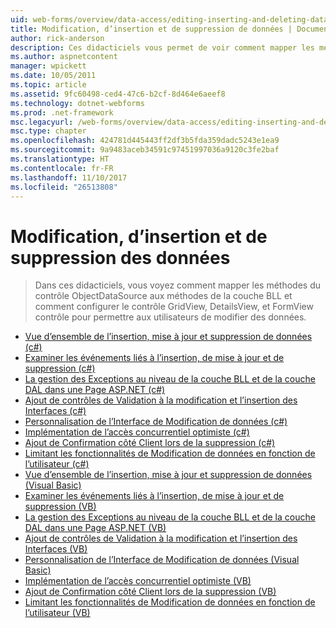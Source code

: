 ```yaml
---
uid: web-forms/overview/data-access/editing-inserting-and-deleting-data/index
title: Modification, d’insertion et de suppression de données | Documents Microsoft
author: rick-anderson
description: Ces didacticiels vous permet de voir comment mapper les méthodes du contrôle ObjectDataSource aux méthodes de la couche BLL et comment configurer le GridView, DetailsView et FormView co...
ms.author: aspnetcontent
manager: wpickett
ms.date: 10/05/2011
ms.topic: article
ms.assetid: 9fc60498-ced4-47c6-b2cf-8d464e6aeef8
ms.technology: dotnet-webforms
ms.prod: .net-framework
msc.legacyurl: /web-forms/overview/data-access/editing-inserting-and-deleting-data
msc.type: chapter
ms.openlocfilehash: 424781d445443ff2df3b5fda359dadc5243e1ea9
ms.sourcegitcommit: 9a9483aceb34591c97451997036a9120c3fe2baf
ms.translationtype: HT
ms.contentlocale: fr-FR
ms.lasthandoff: 11/10/2017
ms.locfileid: "26513808"
---
```

<a name="editing-inserting-and-deleting-data"></a>Modification, d’insertion et de suppression des données
====================
> Dans ces didacticiels, vous voyez comment mapper les méthodes du contrôle ObjectDataSource aux méthodes de la couche BLL et comment configurer le contrôle GridView, DetailsView, et FormView contrôle pour permettre aux utilisateurs de modifier des données.


- [Vue d’ensemble de l’insertion, mise à jour et suppression de données (c#)](an-overview-of-inserting-updating-and-deleting-data-cs.md)
- [Examiner les événements liés à l’insertion, de mise à jour et de suppression (c#)](examining-the-events-associated-with-inserting-updating-and-deleting-cs.md)
- [La gestion des Exceptions au niveau de la couche BLL et de la couche DAL dans une Page ASP.NET (c#)](handling-bll-and-dal-level-exceptions-in-an-asp-net-page-cs.md)
- [Ajout de contrôles de Validation à la modification et l’insertion des Interfaces (c#)](adding-validation-controls-to-the-editing-and-inserting-interfaces-cs.md)
- [Personnalisation de l’Interface de Modification de données (c#)](customizing-the-data-modification-interface-cs.md)
- [Implémentation de l’accès concurrentiel optimiste (c#)](implementing-optimistic-concurrency-cs.md)
- [Ajout de Confirmation côté Client lors de la suppression (c#)](adding-client-side-confirmation-when-deleting-cs.md)
- [Limitant les fonctionnalités de Modification de données en fonction de l’utilisateur (c#)](limiting-data-modification-functionality-based-on-the-user-cs.md)
- [Vue d’ensemble de l’insertion, mise à jour et suppression de données (Visual Basic)](an-overview-of-inserting-updating-and-deleting-data-vb.md)
- [Examiner les événements liés à l’insertion, de mise à jour et de suppression (VB)](examining-the-events-associated-with-inserting-updating-and-deleting-vb.md)
- [La gestion des Exceptions au niveau de la couche BLL et de la couche DAL dans une Page ASP.NET (VB)](handling-bll-and-dal-level-exceptions-in-an-asp-net-page-vb.md)
- [Ajout de contrôles de Validation à la modification et l’insertion des Interfaces (VB)](adding-validation-controls-to-the-editing-and-inserting-interfaces-vb.md)
- [Personnalisation de l’Interface de Modification de données (Visual Basic)](customizing-the-data-modification-interface-vb.md)
- [Implémentation de l’accès concurrentiel optimiste (VB)](implementing-optimistic-concurrency-vb.md)
- [Ajout de Confirmation côté Client lors de la suppression (VB)](adding-client-side-confirmation-when-deleting-vb.md)
- [Limitant les fonctionnalités de Modification de données en fonction de l’utilisateur (VB)](limiting-data-modification-functionality-based-on-the-user-vb.md)
